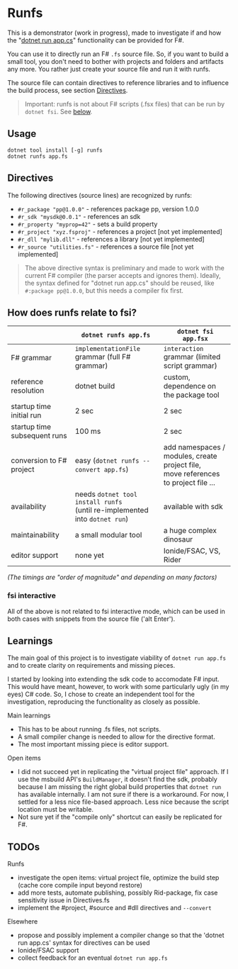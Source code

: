 # Runfs

This is a demonstrator (work in progress), made to investigate if and how the "[dotnet run app.cs](https://devblogs.microsoft.com/dotnet/announcing-dotnet-run-app/)" functionality can be provided for F#.

You can use it to directly run an F# `.fs` source file.
So, if you want to build a small tool, you don't need to bother with projects and folders and artifacts any more. You rather just create your source file and run it with runfs. 

The source file can contain directives to reference libraries and to influence the build process, see section [Directives](#directives).

> Important: runfs is not about F# scripts (.fsx files) that can be run by `dotnet fsi`. See [below](#how-does-runfs-relate-to-fsi).

## Usage

```
dotnet tool install [-g] runfs
dotnet runfs app.fs
```
## Directives

The following directives (source lines) are recognized by runfs:

- `#r_package "pp@1.0.0"` - references package pp, version 1.0.0
- `#r_sdk "mysdk@0.0.1"` - references an sdk
- `#r_property "myprop=42"` - sets a build property
- `#r_project "xyz.fsproj"` - references a project [not yet implemented]
- `#r_dll "mylib.dll"` - references a library [not yet implemented]
- `#r_source "utilities.fs"` - references a source file [not yet implemented]

> The above directive syntax is preliminary and made to work with the current F# compiler (the parser accepts and ignores them). Ideally, the syntax defined for "dotnet run app.cs" should be reused, like `#:package pp@1.0.0`, but this needs a compiler fix first.

## How does runfs relate to fsi?

| | `dotnet runfs app.fs` | `dotnet fsi app.fsx` |
| --- | --- | --- |
| F# grammar | `implementationFile` grammar (full F# grammar) | `interaction` grammar (limited script grammar) |
| reference resolution | dotnet build | custom, dependence on the package tool |
| startup time initial run | 2 sec | 2 sec |
| startup time subsequent runs | 100 ms | 2 sec |
| conversion to F# project | easy (`dotnet runfs --convert app.fs`) | add namespaces / modules, create project file, <br/> move references to project file ... |
| availability | needs `dotnet tool install runfs` <br/> (until re-implemented into `dotnet run`) | available with sdk |
| maintainability | a small modular tool | a huge complex dinosaur |
| editor support | none yet | Ionide/FSAC, VS, Rider |

*(The timings are "order of magnitude" and depending on many factors)*

### fsi interactive

All of the above is not related to fsi interactive mode, which can be used in both cases with snippets from the source file ('alt Enter').

## Learnings

The main goal of this project is to investigate viability of `dotnet run app.fs` and to create clarity on requirements and missing pieces.

I started by looking into extending the sdk code to accomodate F# input. This would have meant, however, to work with some particularly ugly (in my eyes) C# code. So, I chose to create an independent tool for the investigation, reproducing the functionality as closely as possible.

Main learnings
- This has to be about running .fs files, not scripts.
- A small compiler change is needed to allow for the directive format.
- The most important missing piece is editor support.

Open items
- I did not succeed yet in replicating the "virtual project file" approach. If I use the msbuild API's `BuildManager`, it doesn't find the sdk, probably because I am missing the right global build properties that `dotnet run` has available internally. I am not sure if there is a workaround. For now, I settled for a less nice file-based approach. Less nice because the script location must be writable.
- Not sure yet if the "compile only" shortcut can easily be replicated for F#.

## TODOs

Runfs
- investigate the open items: virtual project file, optimize the build step (cache core compile input beyond restore)
- add more tests, automate publishing, possibly Rid-package, fix case sensitivity issue in Directives.fs
- implement the #project, #source and #dll directives and `--convert`

Elsewhere
- propose and possibly implement a compiler change so that the 'dotnet run app.cs' syntax for directives can be used
- Ionide/FSAC support
- collect feedback for an eventual `dotnet run app.fs`

